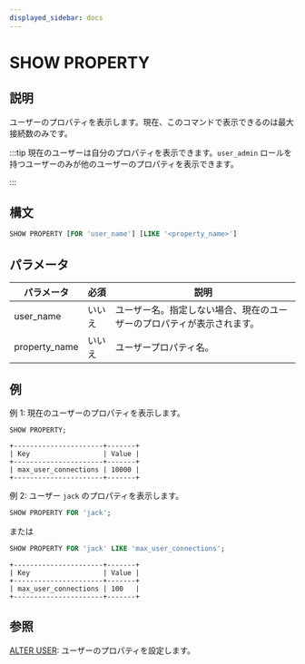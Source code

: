 ```yaml
---
displayed_sidebar: docs
---
```


# SHOW PROPERTY

## 説明

ユーザーのプロパティを表示します。現在、このコマンドで表示できるのは最大接続数のみです。

:::tip
現在のユーザーは自分のプロパティを表示できます。`user_admin` ロールを持つユーザーのみが他のユーザーのプロパティを表示できます。

:::

## 構文

```SQL
SHOW PROPERTY [FOR 'user_name'] [LIKE '<property_name>']
```

## パラメータ

| **パラメータ**       | **必須**    | **説明**                                                                      |
| -------------------- | ------------ | ---------------------------------------------------------------------------- |
| user_name            | いいえ       | ユーザー名。指定しない場合、現在のユーザーのプロパティが表示されます。         |
| property_name        | いいえ       | ユーザープロパティ名。                                                        |

## 例

例 1: 現在のユーザーのプロパティを表示します。

```Plain
SHOW PROPERTY;

+----------------------+-------+
| Key                  | Value |
+----------------------+-------+
| max_user_connections | 10000 |
+----------------------+-------+
```

例 2: ユーザー `jack` のプロパティを表示します。

```SQL
SHOW PROPERTY FOR 'jack';
```

または

```SQL
SHOW PROPERTY FOR 'jack' LIKE 'max_user_connections';
```

```Plain
+----------------------+-------+
| Key                  | Value |
+----------------------+-------+
| max_user_connections | 100   |
+----------------------+-------+
```

## 参照

[ALTER USER](./ALTER_USER.md): ユーザーのプロパティを設定します。